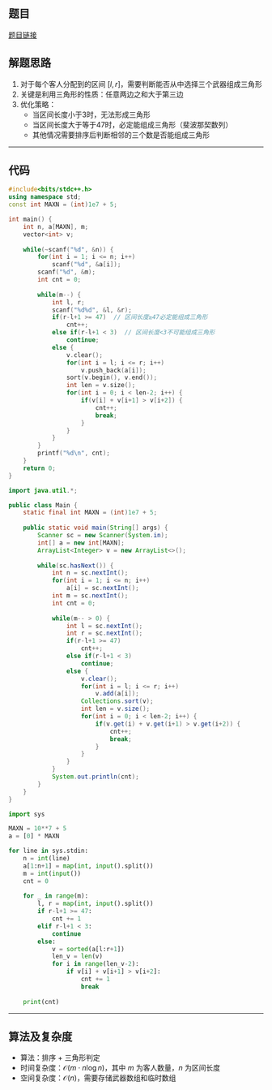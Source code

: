 ## 题目
[题目链接](https://www.nowcoder.com/practice/9363dcb83ca44c61a2c1a8f65aa722b8?tpId=182&tqId=362279&sourceUrl=/exam/oj&channenl=wgithub&fromPut=wgithub)

## 解题思路

1. 对于每个客人分配到的区间 $[l,r]$，需要判断能否从中选择三个武器组成三角形
2. 关键是利用三角形的性质：任意两边之和大于第三边
3. 优化策略：
   - 当区间长度小于3时，无法形成三角形
   - 当区间长度大于等于47时，必定能组成三角形（斐波那契数列）
   - 其他情况需要排序后判断相邻的三个数是否能组成三角形

---

## 代码

```cpp []
#include<bits/stdc++.h>
using namespace std;
const int MAXN = (int)1e7 + 5;

int main() {
    int n, a[MAXN], m;
    vector<int> v;
    
    while(~scanf("%d", &n)) {
        for(int i = 1; i <= n; i++)
            scanf("%d", &a[i]);
        scanf("%d", &m);
        int cnt = 0;
        
        while(m--) {
            int l, r;
            scanf("%d%d", &l, &r);
            if(r-l+1 >= 47)  // 区间长度≥47必定能组成三角形
                cnt++;
            else if(r-l+1 < 3)  // 区间长度<3不可能组成三角形
                continue;
            else {
                v.clear();
                for(int i = l; i <= r; i++)
                    v.push_back(a[i]);
                sort(v.begin(), v.end());
                int len = v.size();
                for(int i = 0; i < len-2; i++) {
                    if(v[i] + v[i+1] > v[i+2]) {
                        cnt++;
                        break;
                    }
                }
            }
        }
        printf("%d\n", cnt);
    }
    return 0;
}
```

```java []
import java.util.*;

public class Main {
    static final int MAXN = (int)1e7 + 5;
    
    public static void main(String[] args) {
        Scanner sc = new Scanner(System.in);
        int[] a = new int[MAXN];
        ArrayList<Integer> v = new ArrayList<>();
        
        while(sc.hasNext()) {
            int n = sc.nextInt();
            for(int i = 1; i <= n; i++)
                a[i] = sc.nextInt();
            int m = sc.nextInt();
            int cnt = 0;
            
            while(m-- > 0) {
                int l = sc.nextInt();
                int r = sc.nextInt();
                if(r-l+1 >= 47)
                    cnt++;
                else if(r-l+1 < 3)
                    continue;
                else {
                    v.clear();
                    for(int i = l; i <= r; i++)
                        v.add(a[i]);
                    Collections.sort(v);
                    int len = v.size();
                    for(int i = 0; i < len-2; i++) {
                        if(v.get(i) + v.get(i+1) > v.get(i+2)) {
                            cnt++;
                            break;
                        }
                    }
                }
            }
            System.out.println(cnt);
        }
    }
}
```

```python []
import sys

MAXN = 10**7 + 5
a = [0] * MAXN

for line in sys.stdin:
    n = int(line)
    a[1:n+1] = map(int, input().split())
    m = int(input())
    cnt = 0
    
    for _ in range(m):
        l, r = map(int, input().split())
        if r-l+1 >= 47:
            cnt += 1
        elif r-l+1 < 3:
            continue
        else:
            v = sorted(a[l:r+1])
            len_v = len(v)
            for i in range(len_v-2):
                if v[i] + v[i+1] > v[i+2]:
                    cnt += 1
                    break
    
    print(cnt)
```

---

## 算法及复杂度
- 算法：排序 + 三角形判定
- 时间复杂度：$\mathcal{O}(m \cdot n\log n)$，其中 $m$ 为客人数量，$n$ 为区间长度
- 空间复杂度：$\mathcal{O}(n)$，需要存储武器数组和临时数组

